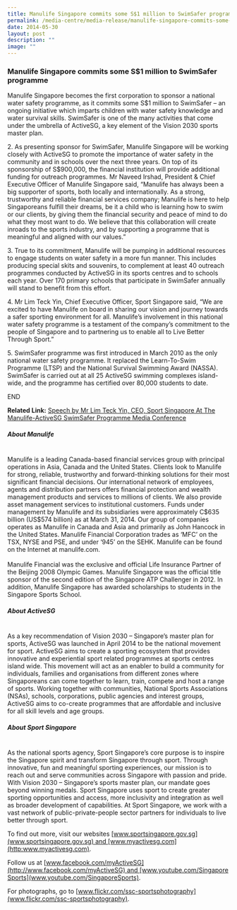 ```yaml
---
title: Manulife Singapore commits some S$1 million to SwimSafer programme
permalink: /media-centre/media-release/manulife-singapore-commits-some-1-million-to-swimsafer-programme/
date: 2014-05-30
layout: post
description: ""
image: ""
---
```

### **Manulife Singapore commits some S$1 million to SwimSafer programme**
Manulife Singapore becomes the first corporation to sponsor a national water safety programme, as it commits some S$1 million to SwimSafer – an ongoing initiative which imparts children with water safety knowledge and water survival skills. SwimSafer is one of the many activities that come under the umbrella of ActiveSG, a key element of the Vision 2030 sports master plan.    

2\. As presenting sponsor for SwimSafer, Manulife Singapore will be working closely with ActiveSG to promote the importance of water safety in the community and in schools over the next three years. On top of its sponsorship of S$900,000, the financial institution will provide additional funding for outreach programmes. Mr Naveed Irshad, President & Chief Executive Officer of Manulife Singapore said, “Manulife has always been a big supporter of sports, both locally and internationally. As a strong, trustworthy and reliable financial services company; Manulife is here to help Singaporeans fulfill their dreams, be it a child who is learning how to swim or our clients, by giving them the financial security and peace of mind to do what they most want to do. We believe that this collaboration will create inroads to the sports industry, and by supporting a programme that is meaningful and aligned with our values.” 

3\. True to its commitment, Manulife will be pumping in additional resources to engage students on water safety in a more fun manner. This includes producing special skits and souvenirs, to complement at least 40 outreach programmes conducted by ActiveSG in its sports centres and to schools each year. Over 170 primary schools that participate in SwimSafer annually will stand to benefit from this effort.  

4\. Mr Lim Teck Yin, Chief Executive Officer, Sport Singapore said, “We are excited to have Manulife on board in sharing our vision and journey towards a safer sporting environment for all. Manulife’s involvement in this national water safety programme is a testament of the company’s commitment to the people of Singapore and to partnering us to enable all to Live Better Through Sport.” 

5\. SwimSafer programme was first introduced in March 2010 as the only national water safety programme. It replaced the Learn-To-Swim Programme (LTSP) and the National Survival Swimming Award (NASSA). SwimSafer is carried out at all 25 ActiveSG swimming complexes island-wide, and the programme has certified over 80,000 students to date.

END

**Related Link:** [Speech by Mr Lim Teck Yin, CEO, Sport Singapore At The Manulife-ActiveSG SwimSafer Programme Media Conference](/media-centre/speeches/speech-by-mr-lim-teck-yinmanulife-activesg-swimsafer/)

  
  
##### **About Manulife**   
<br>
Manulife is a leading Canada-based financial services group with principal operations in Asia, Canada and the United States. Clients look to Manulife for strong, reliable, trustworthy and forward-thinking solutions for their most significant financial decisions. Our international network of employees, agents and distribution partners offers financial protection and wealth management products and services to millions of clients. We also provide asset management services to institutional customers. Funds under management by Manulife and its subsidiaries were approximately C$635 billion (US$574 billion) as at March 31, 2014. Our group of companies operates as Manulife in Canada and Asia and primarily as John Hancock in the United States. Manulife Financial Corporation trades as ‘MFC’ on the TSX, NYSE and PSE, and under ‘945’ on the SEHK. Manulife can be found on the Internet at manulife.com.   
<br><br>
Manulife Financial was the exclusive and official Life Insurance Partner of the Beijing 2008 Olympic Games. Manulife Singapore was the official title sponsor of the second edition of the Singapore ATP Challenger in 2012. In addition, Manulife Singapore has awarded scholarships to students in the Singapore Sports School.  
  
  
##### **About ActiveSG**
<br>
As a key recommendation of Vision 2030 – Singapore’s master plan for sports, ActiveSG was launched in April 2014 to be the national movement for sport. ActiveSG aims to create a sporting ecosystem that provides innovative and experiential sport related programmes at sports centres island wide. This movement will act as an enabler to build a community for individuals, families and organisations from different zones where Singaporeans can come together to learn, train, compete and host a range of sports. Working together with communities, National Sports Associations (NSAs), schools, corporations, public agencies and interest groups, ActiveSG aims to co-create programmes that are affordable and inclusive for all skill levels and age groups. 

##### **About Sport Singapore**
<br>
As the national sports agency, Sport Singapore’s core purpose is to inspire the Singapore spirit and transform Singapore through sport. Through innovative, fun and meaningful sporting experiences, our mission is to reach out and serve communities across Singapore with passion and pride. With Vision 2030 – Singapore’s sports master plan, our mandate goes beyond winning medals. Sport Singapore uses sport to create greater sporting opportunities and access, more inclusivity and integration as well as broader development of capabilities. At Sport Singapore, we work with a vast network of public-private-people sector partners for individuals to live better through sport.

To find out more, visit our websites [www.sportsingapore.gov.sg](www.sportsingapore.gov.sg) and [www.myactivesg.com](http:www.myactivesg.com).

Follow us at [www.facebook.com/myActiveSG](http://www.facebook.com/myActiveSG) and [www.youtube.com/SingaporeSports](www.youtube.com/SingaporeSports).

For photographs, go to [www.flickr.com/ssc-sportsphotography](www.flickr.com/ssc-sportsphotography).